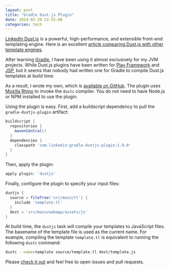 ```yaml
---
layout: post
title: "Gradle Dust.js Plugin"
date: 2014-05-29 22:55:00
categories: tech
---
```


[LinkedIn Dust.js][linkedin-dustjs] is a powerful, high-performance, and
extensible front-end templating engine. Here is an excellent [article comparing
Dust.js with other template engines][dustjs-comparison].

After learning [Gradle][gradle], I have been using it almost exclusively for my
JVM projects. While Dust.js plugins have been written for [Play
Framework][dustjs-play] and [JSP][dustjs-jsp], but it seems that nobody had
written one for Gradle to compile Dust.js templates at build time.

As a result, I wrote my own, which is [available on
GitHub][gradle-dustjs-plugin]. The plugin uses [Mozilla Rhino][rhino] to invoke
the `dustc` compiler. You do not need to have Node.js or NPM installed to use
the plugin.

Using the plugin is easy. First, add a buildscript dependency to pull the
`gradle-dustjs-plugin` artifact:

```groovy
buildscript {
  repositories {
    mavenCentral()
  }
  dependencies {
    classpath 'com.linkedin:gradle-dustjs-plugin:1.0.0'
  }
}
```

Then, apply the plugin:

```groovy
apply plugin: 'dustjs'
```

Finally, configure the plugin to specify your input files:

```groovy
dustjs {
  source = fileTree('src/main/tl') {
    include 'template.tl'
  }
  dest = 'src/main/webapp/assets/js'
}
```

At build time, the `dustjs` task will compile your templates to JavaScript
files. The basename of the template file is used as the current name. For
example, compiling the template `template.tl` is equivalent to running the
following `dustc` command:

```bash
dustc --name=template source/template.tl dest/template.js
```

Please [check it out][gradle-dustjs-plugin] and feel free to open issues and pull requests.

[linkedin-dustjs]: http://linkedin.github.io/dustjs/
[dustjs-comparison]: http://engineering.linkedin.com/frontend/client-side-templating-throwdown-mustache-handlebars-dustjs-and-more
[gradle]: http://www.gradle.org
[dustjs-play]: https://github.com/typesafehub/play-plugins/tree/master/dust
[dustjs-jsp]: http://dust4j.noroutine.me/
[gradle-dustjs-plugin]: https://github.com/davidzchen/gradle-dustjs-plugin
[rhino]: https://developer.mozilla.org/en-US/docs/Mozilla/Projects/Rhino
